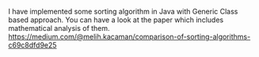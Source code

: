 I have implemented some sorting algorithm in Java with Generic Class based approach. You can have a look at the paper which includes mathematical analysis of them. https://medium.com/@melih.kacaman/comparison-of-sorting-algorithms-c69c8dfd9e25
